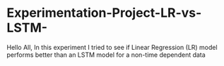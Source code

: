 # Experimentation-Project-LR-vs-LSTM-
Hello All, In this experiment I tried to see if Linear Regression (LR) model performs better than an LSTM model for a non-time dependent data
